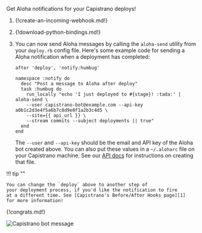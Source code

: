 Get Aloha notifications for your Capistrano deploys!

1.  {!create-an-incoming-webhook.md!}

1.  {!download-python-bindings.md!}

1.  You can now send Aloha messages by calling the `aloha-send`
    utility from your `deploy.rb` config file. Here's some example code for
    sending a Aloha notification when a deployment has completed:

        after 'deploy', 'notify:humbug'

        namespace :notify do
          desc "Post a message to Aloha after deploy"
          task :humbug do
            run_locally "echo 'I just deployed to #{stage}! :tada:' | aloha-send \
            --user capistrano-bot@example.com --api-key a0b1c2d3e4f5a6b7c8d9e0f1a2b3c4d5 \
            --site={{ api_url }} \
            --stream commits --subject deployments || true"
          end
        end

    The `--user` and `--api-key` should be the email and API key of the Aloha
    bot created above. You can also put these values in a `~/.aloharc` file on
    your Capistrano machine. See our [API docs](/api) for instructions on
    creating that file.

!!! tip ""

    You can change the `deploy` above to another step of
    your deployment process, if you'd like the notification to fire
    at a different time. See [Capistrano's Before/After Hooks page][1]
    for more information!

[1]: https://capistranorb.com/documentation/getting-started/before-after/

{!congrats.md!}

![Capistrano bot message](/static/images/integrations/capistrano/001.png)
